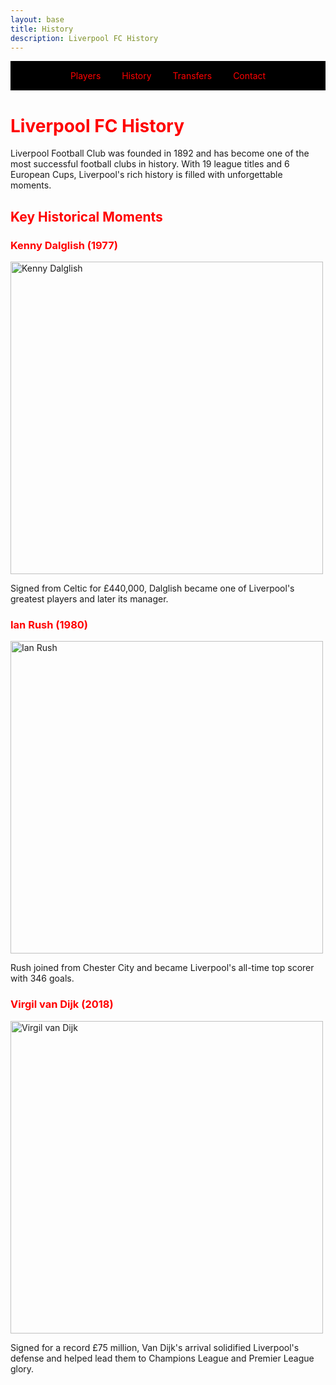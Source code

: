 ```yaml
---
layout: base
title: History
description: Liverpool FC History
---
```

<!-- Navbar -->
<div style="background-color: black; padding: 15px; text-align: center;">
  <a href="players.html" style="color: red; text-decoration: none; margin: 0 15px;">Players</a>
  <a href="history.html" style="color: red; text-decoration: none; margin: 0 15px;">History</a>
  <a href="transfers.html" style="color: red; text-decoration: none; margin: 0 15px;">Transfers</a>
  <a href="contact.html" style="color: red; text-decoration: none; margin: 0 15px;">Contact</a>
</div>

<h1 style="color: red;">Liverpool FC History</h1>

<p>Liverpool Football Club was founded in 1892 and has become one of the most successful football clubs in history. With 19 league titles and 6 European Cups, Liverpool's rich history is filled with unforgettable moments.</p>

<h2 style="color: red;">Key Historical Moments</h2>

<h3 style="color: red;">Kenny Dalglish (1977)</h3>
<img src="https://persecondnews.com/wp-content/uploads/2020/04/Dalglish.jpg" alt="Kenny Dalglish" style="width: 500px;">
<p>Signed from Celtic for £440,000, Dalglish became one of Liverpool's greatest players and later its manager.</p>

<h3 style="color: red;">Ian Rush (1980)</h3>
<img src="https://www.thisisanfield.com/wp-content/uploads/2EBE5BN-copy.jpeg" alt="Ian Rush" style="width: 500px;">
<p>Rush joined from Chester City and became Liverpool's all-time top scorer with 346 goals.</p>

<h3 style="color: red;">Virgil van Dijk (2018)</h3>
<img src="https://cdn.theathletic.com/app/uploads/2023/08/30123623/vvd-1-scaled-e1693413403528.jpg" alt="Virgil van Dijk" style="width: 500px;">
<p>Signed for a record £75 million, Van Dijk's arrival solidified Liverpool's defense and helped lead them to Champions League and Premier League glory.</p>
